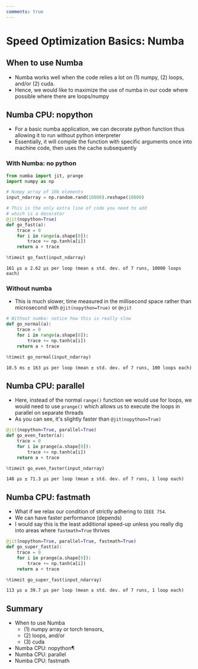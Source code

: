 ```yaml
---
comments: true
---
```


# Speed Optimization Basics: Numba

## When to use Numba
- Numba works well when the code relies a lot on (1) numpy, (2) loops, and/or (2) cuda.
- Hence, we would like to maximize the use of numba in our code where possible where there are loops/numpy

## Numba CPU: nopython
- For a basic numba application, we can decorate python function thus allowing it to run without python interpreter
- Essentially, it will compile the function with specific arguments once into machine code, then uses the cache subsequently

### With Numba: no python


```python
from numba import jit, prange
import numpy as np

# Numpy array of 10k elements
input_ndarray = np.random.rand(10000).reshape(10000)

# This is the only extra line of code you need to add
# which is a decorator
@jit(nopython=True)
def go_fast(a):
    trace = 0
    for i in range(a.shape[0]):
        trace += np.tanh(a[i])
    return a + trace

%timeit go_fast(input_ndarray)
```

    161 µs ± 2.62 µs per loop (mean ± std. dev. of 7 runs, 10000 loops each)


### Without numba
- This is much slower, time measured in the millisecond space rather than microsecond with `@jit(nopython=True)` or `@njit`


```python
# Without numba: notice how this is really slow
def go_normal(a):
    trace = 0
    for i in range(a.shape[0]):
        trace += np.tanh(a[i])
    return a + trace

%timeit go_normal(input_ndarray)
```

    10.5 ms ± 163 µs per loop (mean ± std. dev. of 7 runs, 100 loops each)


## Numba CPU: parallel
- Here, instead of the normal `range()` function we would use for loops, we would need to use `prange()` which allows us to execute the loops in parallel on separate threads
- As you can see, it's slightly faster than `@jit(nopython=True)`


```python
@jit(nopython=True, parallel=True)
def go_even_faster(a):
    trace = 0
    for i in prange(a.shape[0]):
        trace += np.tanh(a[i])
    return a + trace

%timeit go_even_faster(input_ndarray)
```

    148 µs ± 71.3 µs per loop (mean ± std. dev. of 7 runs, 1 loop each)


## Numba CPU: fastmath
- What if we relax our condition of strictly adhering to `IEEE 754`. 
- We can have faster performance (depends)
- I would say this is the least additional speed-up unless you really dig into areas where `fastmath=True` thrives


```python
@jit(nopython=True, parallel=True, fastmath=True)
def go_super_fast(a):
    trace = 0
    for i in prange(a.shape[0]):
        trace += np.tanh(a[i])
    return a + trace

%timeit go_super_fast(input_ndarray)
```

    113 µs ± 39.7 µs per loop (mean ± std. dev. of 7 runs, 1 loop each)


## Summary
- When to use Numba
    - (1) numpy array or torch tensors,
    - (2) loops, and/or
    - (3) cuda
- Numba CPU: nopython¶
- Numba CPU: parallel 
- Numba CPU: fastmath
